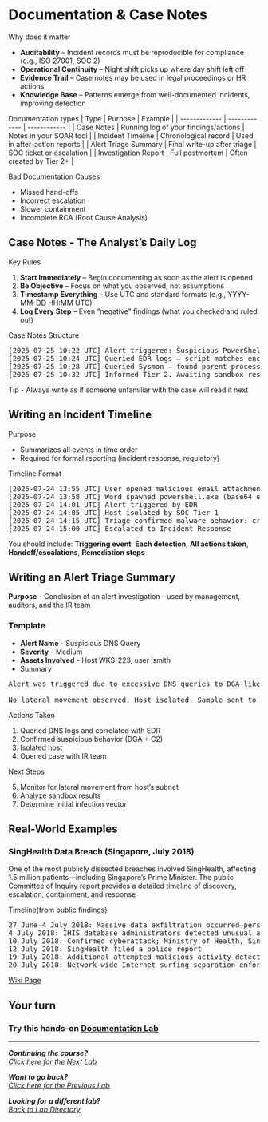 # Documentation & Case Notes
Why does it matter
- **Auditability** – Incident records must be reproducible for compliance (e.g., ISO 27001, SOC 2)
- **Operational Continuity** – Night shift picks up where day shift left off
- **Evidence Trail** – Case notes may be used in legal proceedings or HR actions
- **Knowledge Base** – Patterns emerge from well-documented incidents, improving detection

Documentation types
| Type  | Purpose | Example |
| ------------- | ------------- | ------------ |
| Case Notes  | Running log of your findings/actions  | Notes in your SOAR tool |
| Incident Timeline  | 	Chronological record  | Used in after-action reports |
| Alert Triage Summary | Final write-up after triage | SOC ticket or escalation |
| Investigation Report | Full postmortem | Often created by Tier 2+ |

Bad Documentation Causes
- Missed hand-offs
- Incorrect escalation
- Slower containment
- Incomplete RCA (Root Cause Analysis)

## Case Notes - The Analyst’s Daily Log
Key Rules
1. **Start Immediately** – Begin documenting as soon as the alert is opened
2. **Be Objective** – Focus on what you observed, not assumptions
3. **Timestamp Everything** – Use UTC and standard formats (e.g., YYYY-MM-DD HH:MM UTC)
4. **Log Every Step** – Even “negative” findings (what you checked and ruled out)

Case Notes Structure
<pre>[2025-07-25 10:22 UTC] Alert triggered: Suspicious PowerShell execution on host WKS-204
[2025-07-25 10:24 UTC] Queried EDR logs – script matches encoded PowerShell from MITRE T1059.001
[2025-07-25 10:28 UTC] Queried Sysmon – found parent process was MS Word; likely macro
[2025-07-25 10:32 UTC] Informed Tier 2. Awaiting sandbox results</pre>

Tip - Always write as if someone unfamiliar with the case will read it next

## Writing an Incident Timeline
Purpose
- Summarizes all events in time order
- Required for formal reporting (incident response, regulatory)

Timeline Format
<pre>[2025-07-24 13:55 UTC] User opened malicious email attachment
[2025-07-24 13:58 UTC] Word spawned powershell.exe (base64 encoded payload)
[2025-07-24 14:01 UTC] Alert triggered by EDR
[2025-07-24 14:05 UTC] Host isolated by SOC Tier 1
[2025-07-24 14:15 UTC] Triage confirmed malware behavior: credential dumping
[2025-07-24 15:00 UTC] Escalated to Incident Response</pre>

You should include: **Triggering event**, **Each detection**, **All actions taken**, **Handoff/escalations**, **Remediation steps**

## Writing an Alert Triage Summary
**Purpose** - Conclusion of an alert investigation—used by management, auditors, and the IR team

### Template 
- **Alert Name** - Suspicious DNS Query
- **Severity** - Medium
- **Assets Involved** - Host WKS-223, user jsmith
- Summary
<pre>Alert was triggered due to excessive DNS queries to DGA-like domains. Investigation confirmed no legitimate application behavior matching this pattern. PCAP showed suspicious outbound traffic to IP 103.54.22.11, known to be used by malware “XLoader.”

No lateral movement observed. Host isolated. Sample sent to sandbox. Awaiting results. Case escalated to Tier 2 for full investigation.</pre>

Actions Taken
1. Queried DNS logs and correlated with EDR
2. Confirmed suspicious behavior (DGA + C2)
3. Isolated host
4. Opened case with IR team

Next Steps

5. Monitor for lateral movement from host’s subnet
6. Analyze sandbox results
7. Determine initial infection vector

## Real-World Examples
### SingHealth Data Breach (Singapore, July 2018)
One of the most publicly dissected breaches involved SingHealth, affecting 1.5 million patients—including Singapore’s Prime Minister. The public Committee of Inquiry report provides a detailed timeline of discovery, escalation, containment, and response

Timeline(from public findings)
<pre>27 June–4 July 2018: Massive data exfiltration occurred—personal particulars of ~1.495 million patients and outpatient medication records of ~159,000 were stolen
4 July 2018: IHIS database administrators detected unusual activity, halted initial exfiltration attempts, and began enhanced monitoring
10 July 2018: Confirmed cyberattack; Ministry of Health, SingHealth, and Cyber Security Agency notified
12 July 2018: SingHealth filed a police report
19 July 2018: Additional attempted malicious activity detected but without exfiltration
20 July 2018: Network‑wide Internet surfing separation enforced; public announcement issued by Ministry of Health and Communications & Information</pre>

[Wiki Page](https://en.wikipedia.org/wiki/2018_SingHealth_data_breach)

## Your turn
### Try this hands-on [Documentation Lab](/courseFiles/Lab_09-documentationAndCaseNotes/documentationLab.md)

***
<b><i>Continuing the course?</b>
</br>
[Click here for the Next Lab](/courseFiles/Lab_10-softSkills/softSkills.md)</i>

<b><i>Want to go back?</b>
</br>
[Click here for the Previous Lab](/courseFiles/Lab_08-emailFundamentals/emailFundamentals.md)

<b><i>Looking for a different lab? </b></br>[Back to Lab Directory](/coursenavigation.md)</i>
